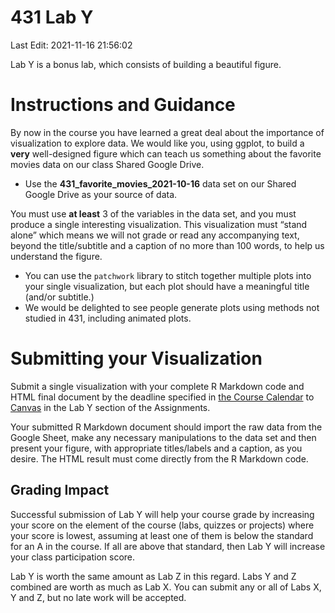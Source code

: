 431 Lab Y
================
Last Edit: 2021-11-16 21:56:02

Lab Y is a bonus lab, which consists of building a beautiful figure.

# Instructions and Guidance

By now in the course you have learned a great deal about the importance
of visualization to explore data. We would like you, using ggplot, to
build a **very** well-designed figure which can teach us something about
the favorite movies data on our class Shared Google Drive.

-   Use the **431_favorite_movies_2021-10-16** data set on our Shared
    Google Drive as your source of data.

You must use **at least** 3 of the variables in the data set, and you
must produce a single interesting visualization. This visualization must
“stand alone” which means we will not grade or read any accompanying
text, beyond the title/subtitle and a caption of no more than 100 words,
to help us understand the figure.

-   You can use the `patchwork` library to stitch together multiple
    plots into your single visualization, but each plot should have a
    meaningful title (and/or subtitle.)
-   We would be delighted to see people generate plots using methods not
    studied in 431, including animated plots.

# Submitting your Visualization

Submit a single visualization with your complete R Markdown code and
HTML final document by the deadline specified in [the Course
Calendar](https://thomaselove.github.io/431/calendar.html) to
[Canvas](https://canvas.case.edu/) in the Lab Y section of the
Assignments.

Your submitted R Markdown document should import the raw data from the
Google Sheet, make any necessary manipulations to the data set and then
present your figure, with appropriate titles/labels and a caption, as
you desire. The HTML result must come directly from the R Markdown code.

## Grading Impact

Successful submission of Lab Y will help your course grade by increasing
your score on the element of the course (labs, quizzes or projects)
where your score is lowest, assuming at least one of them is below the
standard for an A in the course. If all are above that standard, then
Lab Y will increase your class participation score.

Lab Y is worth the same amount as Lab Z in this regard. Labs Y and Z
combined are worth as much as Lab X. You can submit any or all of Labs
X, Y and Z, but no late work will be accepted.
